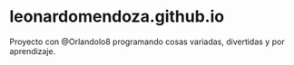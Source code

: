 # leonardomendoza.github.io
Proyecto con @Orlandolo8 programando cosas variadas, divertidas y por aprendizaje. 
